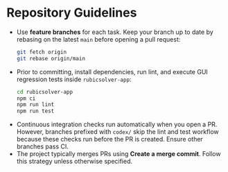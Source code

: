 # Repository Guidelines

- Use **feature branches** for each task. Keep your branch up to date by rebasing on the latest `main` before opening a pull request:
  ```bash
  git fetch origin
  git rebase origin/main
  ```
- Prior to committing, install dependencies, run lint, and execute GUI regression tests inside `rubicsolver-app`:
  ```bash
  cd rubicsolver-app
  npm ci
  npm run lint
  npm run test
  ```
- Continuous integration checks run automatically when you open a PR. However,
  branches prefixed with `codex/` skip the lint and test workflow because these
  checks run before the PR is created. Ensure other branches pass CI.
- The project typically merges PRs using **Create a merge commit**. Follow this strategy unless otherwise specified.
